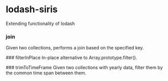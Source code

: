 # lodash-siris
Extending functionality of lodash


### join
Given two collections, performs a join based on the specified key.

### filterInPlace
In-place alternative to Array.prototype.filter().

### trimToTimeFrame
Given two collections with yearly data, filter them by the common time span between them.